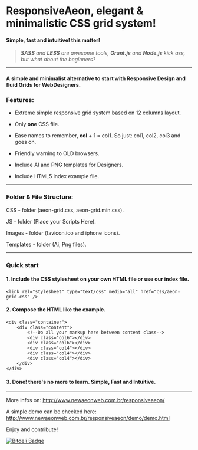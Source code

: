 # ResponsiveAeon, elegant & minimalistic CSS grid system!

#### Simple, fast and intuitive! this matter!

> _**SASS** and **LESS** are awesome tools, **Grunt.js** and **Node.js** kick ass, but what about the beginners?_

---

#### A simple and minimalist alternative to start with Responsive Design and fluid Grids for WebDesigners.


### Features: 

* Extreme simple responsive grid system based on 12 columns layout.

* Only **one** CSS file.

* Ease names to remember, **col** + 1 = col1. So just: col1, col2, col3 and goes on.

* Friendly warning to OLD browsers.

* Include AI and PNG templates for Designers.

* Include HTML5 index example file.

---

### Folder & File Structure:

CSS - folder (aeon-grid.css, aeon-grid.min.css).

JS - folder (Place your Scripts Here).

Images - folder (favicon.ico and iphone icons).

Templates - folder (Ai, Png files).

---

### Quick start

#### 1. Include the **CSS** stylesheet on your own **HTML** file or use **our** index file.

	<link rel="stylesheet" type="text/css" media="all" href="css/aeon-grid.css" />

#### 2. Compose the HTML like the example.

	<div class="container">
	    <div class="content">
	    	<!--Do all your markup here between content class-->
	        <div class="col6"></div>
	        <div class="col6"></div>
	        <div class="col4"></div>
	        <div class="col4"></div>
	        <div class="col4"></div>
	    </div>
	</div>

#### 3. Done! there's no more to learn. Simple, Fast and Intuitive.

---

More infos on: http://www.newaeonweb.com.br/responsiveaeon/

A simple demo can be checked here: http://www.newaeonweb.com.br/responsiveaeon/demo/demo.html

Enjoy and contribute!


[![Bitdeli Badge](https://d2weczhvl823v0.cloudfront.net/newaeonweb/responsiveaeon-cssgrid/trend.png)](https://bitdeli.com/free "Bitdeli Badge")
